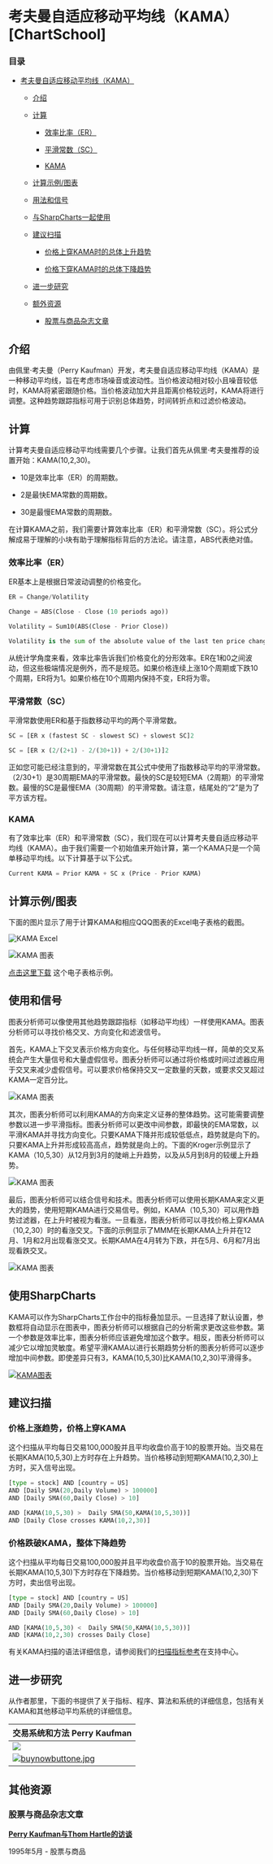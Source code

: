 # 考夫曼自适应移动平均线（KAMA）[ChartSchool]

### 目录

+   [考夫曼自适应移动平均线（KAMA）](#kaufman_s_adaptive_moving_average_kama)

    +   [介绍](#introduction)

    +   [计算](#calculation)

        +   [效率比率（ER）](#efficiency_ratio_er)

        +   [平滑常数（SC）](#smoothing_constant_sc)

        +   [KAMA](#kama)

    +   [计算示例/图表](#calculation_example_chart)

    +   [用法和信号](#usage_and_signals)

    +   [与SharpCharts一起使用](#using_with_sharpcharts)

    +   [建议扫描](#suggested_scans)

        +   [价格上穿KAMA时的总体上升趋势](#overall_uptrend_with_price_crossing_above_kama)

        +   [价格下穿KAMA时的总体下降趋势](#overall_downtrend_with_price_crossing_below_kama)

    +   [进一步研究](#further_study)

    +   [额外资源](#additional_resources)

        +   [股票与商品杂志文章](#stocks_commodities_magazine_articles)

## 介绍

由佩里·考夫曼（Perry Kaufman）开发，考夫曼自适应移动平均线（KAMA）是一种移动平均线，旨在考虑市场噪音或波动性。当价格波动相对较小且噪音较低时，KAMA将紧密跟随价格。当价格波动加大并且距离价格较远时，KAMA将进行调整。这种趋势跟踪指标可用于识别总体趋势，时间转折点和过滤价格波动。

## 计算

计算考夫曼自适应移动平均线需要几个步骤。让我们首先从佩里·考夫曼推荐的设置开始：KAMA(10,2,30)。

+   10是效率比率（ER）的周期数。

+   2是最快EMA常数的周期数。

+   30是最慢EMA常数的周期数。

在计算KAMA之前，我们需要计算效率比率（ER）和平滑常数（SC）。将公式分解成易于理解的小块有助于理解指标背后的方法论。请注意，ABS代表绝对值。

### 效率比率（ER）

ER基本上是根据日常波动调整的价格变化。

```py
ER = Change/Volatility

Change = ABS(Close - Close (10 periods ago))

Volatility = Sum10(ABS(Close - Prior Close))

Volatility is the sum of the absolute value of the last ten price changes (Close - Prior Close). 

```

从统计学角度来看，效率比率告诉我们价格变化的分形效率。ER在1和0之间波动，但这些极端情况是例外，而不是规范。如果价格连续上涨10个周期或下跌10个周期，ER将为1。如果价格在10个周期内保持不变，ER将为零。

### 平滑常数（SC）

平滑常数使用ER和基于指数移动平均的两个平滑常数。

```py
SC = [ER x (fastest SC - slowest SC) + slowest SC]2

SC = [ER x (2/(2+1) - 2/(30+1)) + 2/(30+1)]2

```

正如您可能已经注意到的，平滑常数在其公式中使用了指数移动平均的平滑常数。（2/30+1）是30周期EMA的平滑常数。最快的SC是较短EMA（2周期）的平滑常数。最慢的SC是最慢EMA（30周期）的平滑常数。请注意，结尾处的“2”是为了平方该方程。

### KAMA

有了效率比率（ER）和平滑常数（SC），我们现在可以计算考夫曼自适应移动平均线（KAMA）。由于我们需要一个初始值来开始计算，第一个KAMA只是一个简单移动平均线。以下计算基于以下公式。

```py
Current KAMA = Prior KAMA + SC x (Price - Prior KAMA)

```

## 计算示例/图表

下面的图片显示了用于计算KAMA和相应QQQ图表的Excel电子表格的截图。

![KAMA Excel](img/441992ab2bda308626f77c5870c65118.jpg "KAMA Excel")

![KAMA 图表](img/7a8955b0c604f97aa6390ce96636ba62.jpg "KAMA Chart")

[点击这里下载](/school/lib/exe/fetch.php?media=chart_school:technical_indicators_and_overlays:kaufman_s_adaptive_moving_average:cs-kama.xls "chart_school:technical_indicators_and_overlays:kaufman_s_adaptive_moving_average:cs-kama.xls (32 KB)") 这个电子表格示例。

## 使用和信号

图表分析师可以像使用其他趋势跟踪指标（如移动平均线）一样使用KAMA。图表分析师可以寻找价格交叉、方向变化和滤波信号。

首先，KAMA上下交叉表示价格方向变化。与任何移动平均线一样，简单的交叉系统会产生大量信号和大量虚假信号。图表分析师可以通过将价格或时间过滤器应用于交叉来减少虚假信号。可以要求价格保持交叉一定数量的天数，或要求交叉超过KAMA一定百分比。

![KAMA 图表](img/27b5366a3fad49ee504fbbf5d0103a8d.jpg "KAMA Chart")

其次，图表分析师可以利用KAMA的方向来定义证券的整体趋势。这可能需要调整参数以进一步平滑指标。图表分析师可以更改中间参数，即最快的EMA常数，以平滑KAMA并寻找方向变化。只要KAMA下降并形成较低低点，趋势就是向下的。只要KAMA上升并形成较高高点，趋势就是向上的。下面的Kroger示例显示了KAMA（10,5,30）从12月到3月的陡峭上升趋势，以及从5月到8月的较缓上升趋势。

![KAMA 图表](img/49e20a05745a02e78b0122448294c476.jpg "KAMA Chart")

最后，图表分析师可以结合信号和技术。图表分析师可以使用长期KAMA来定义更大的趋势，使用短期KAMA进行交易信号。例如，KAMA（10,5,30）可以用作趋势过滤器，在上升时被视为看涨。一旦看涨，图表分析师可以寻找价格上穿KAMA（10,2,30）时的看涨交叉。下面的示例显示了MMM在长期KAMA上升并在12月、1月和2月出现看涨交叉。长期KAMA在4月转为下跌，并在5月、6月和7月出现看跌交叉。

![KAMA 图表](img/96012cd0fb5c720af03617b85b9dd1a5.jpg "KAMA Chart")

## 使用SharpCharts

KAMA可以作为SharpCharts工作台中的指标叠加显示。一旦选择了默认设置，参数框将自动显示在图表中，图表分析师可以根据自己的分析需求更改这些参数。第一个参数是效率比率，图表分析师应该避免增加这个数字。相反，图表分析师可以减少它以增加灵敏度。希望平滑KAMA以进行长期趋势分析的图表分析师可以逐步增加中间参数。即使差异只有3，KAMA(10,5,30)比KAMA(10,2,30)平滑得多。

[![KAMA图表](img/859f469ec594ba39c2a6f640efe2fe84.jpg "KAMA图表")](http://stockcharts.com/h-sc/ui?s=SPY&p=D&yr=0&mn=6&dy=0&id=p71426978293 "http://stockcharts.com/h-sc/ui?s=SPY&p=D&yr=0&mn=6&dy=0&id=p71426978293")

## 建议扫描

### 价格上涨趋势，价格上穿KAMA

这个扫描从平均每日交易100,000股并且平均收盘价高于10的股票开始。当交易在长期KAMA(10,5,30)上方时存在上升趋势。当价格移动到短期KAMA(10,2,30)上方时，买入信号出现。

```py
[type = stock] AND [country = US] 
AND [Daily SMA(20,Daily Volume) > 100000] 
AND [Daily SMA(60,Daily Close) > 10] 

AND [KAMA(10,5,30) >  Daily SMA(50,KAMA(10,5,30))]
AND [Daily Close crosses KAMA(10,2,30)] 
```

### 价格跌破KAMA，整体下降趋势

这个扫描从平均每日交易100,000股并且平均收盘价高于10的股票开始。当交易在长期KAMA(10,5,30)下方时存在下降趋势。当价格移动到短期KAMA(10,2,30)下方时，卖出信号出现。

```py
[type = stock] AND [country = US] 
AND [Daily SMA(20,Daily Volume) > 100000] 
AND [Daily SMA(60,Daily Close) > 10] 

AND [KAMA(10,5,30) <  Daily SMA(50,KAMA(10,5,30))]
AND [KAMA(10,2,30) crosses Daily Close] 
```

有关KAMA扫描的语法详细信息，请参阅我们的[扫描指标参考](http://stockcharts.com/docs/doku.php?id=scans:indicators#kaufman_s_adaptive_moving_average_kama "http://stockcharts.com/docs/doku.php?id=scans:indicators#kaufman_s_adaptive_moving_average_kama")在支持中心。

## 进一步研究

从作者那里，下面的书提供了关于指标、程序、算法和系统的详细信息，包括有关KAMA和其他移动平均系统的详细信息。

| **交易系统和方法** Perry Kaufman |
| --- |
| [![](img/b7ad49e1f866a868a5497661e81092f0.jpg)](https://store.stockcharts.com/products/new-trading-systems-and-methods-5th-edition "https://store.stockcharts.com/products/new-trading-systems-and-methods-5th-edition") |
| [![buynowbuttone.jpg](img/1c93f62bf2e6d9151c2861b04ef09d52.jpg "buynowbuttone.jpg")](https://store.stockcharts.com/products/new-trading-systems-and-methods-5th-edition "https://store.stockcharts.com/products/new-trading-systems-and-methods-5th-edition") |

## 其他资源

### 股票与商品杂志文章

**[Perry Kaufman与Thom Hartle的访谈](https://technical.traders.com/archive/articlefinal.asp?file=\V13\C06\SIDEADA.pdf "https://technical.traders.com/archive/articlefinal.asp?file=\V13\C06\SIDEADA.pdf")**

1995年5月 - 股票与商品
